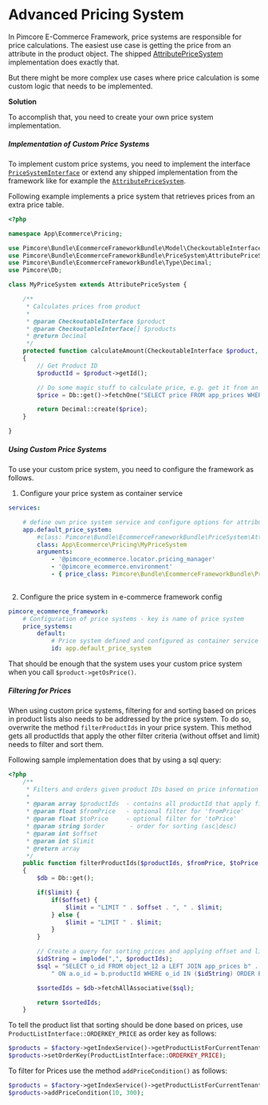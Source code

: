 # Advanced Pricing System

In Pimcore E-Commerce Framework, price systems are responsible for price calculations. The easiest use case is getting
the price from an attribute in the product object. The shipped 
[AttributePriceSystem](https://github.com/pimcore/pimcore/blob/11.x/bundles/EcommerceFrameworkBundle/PriceSystem/AttributePriceSystem.php) 
implementation does exactly that. 

But there might be more complex use cases where price calculation is some custom logic that needs to be implemented. 

**Solution**

To accomplish that, you need to create your own price system implementation. 
 
##### Implementation of Custom Price Systems

To implement custom price systems, you need to implement the interface 
[`PriceSystemInterface`](https://github.com/pimcore/pimcore/blob/11.x/bundles/EcommerceFrameworkBundle/PriceSystem/PriceSystemInterface.php) 
or extend any shipped implementation from the framework like for example the 
[`AttributePriceSystem`](https://github.com/pimcore/pimcore/blob/11.x/bundles/EcommerceFrameworkBundle/PriceSystem/AttributePriceSystem.php). 


Following example implements a price system that retrieves prices from an extra price table. 

```php
<?php

namespace App\Ecommerce\Pricing;

use Pimcore\Bundle\EcommerceFrameworkBundle\Model\CheckoutableInterface;
use Pimcore\Bundle\EcommerceFrameworkBundle\PriceSystem\AttributePriceSystem;
use Pimcore\Bundle\EcommerceFrameworkBundle\Type\Decimal;
use Pimcore\Db;

class MyPriceSystem extends AttributePriceSystem {

    /**
     * Calculates prices from product
     *
     * @param CheckoutableInterface $product
     * @param CheckoutableInterface[] $products
     * @return Decimal
     */
    protected function calculateAmount(CheckoutableInterface $product, $products): Decimal
    {
        // Get Product ID
        $productId = $product->getId();

        // Do some magic stuff to calculate price, e.g. get it from an extra price table, or price service, etc.
        $price = Db::get()->fetchOne("SELECT price FROM app_prices WHERE productId = ?", [$productId]);

        return Decimal::create($price);
    }

}

```


##### Using Custom Price Systems

To use your custom price system, you need to configure the framework as follows. 

1) Configure your price system as container service
```yml
services:

    # define own price system service and configure options for attribute name and price object class
    app.default_price_system:
        #class: Pimcore\Bundle\EcommerceFrameworkBundle\PriceSystem\AttributePriceSystem
        class: App\Ecommerce\Pricing\MyPriceSystem
        arguments:
            - '@pimcore_ecommerce.locator.pricing_manager'
            - '@pimcore_ecommerce.environment'
            - { price_class: Pimcore\Bundle\EcommerceFrameworkBundle\PriceSystem\Price }
            
```


2) Configure the price system in e-commerce framework config
```yml
pimcore_ecommerce_framework:
    # Configuration of price systems - key is name of price system
    price_systems:
        default:
            # Price system defined and configured as container service
            id: app.default_price_system
```


That should be enough that the system uses your custom price system when you call `$product->getOsPrice()`. 


##### Filtering for Prices

When using custom price systems, filtering for and sorting based on prices in product lists also needs to be addressed 
by the price system. To do so, overwrite the method `filterProductIds` in your price system. This method gets all 
productIds that apply the other filter criteria (without offset and limit) needs to filter and sort them. 
 
Following sample implementation does that by using a sql query:
 
```php
<?php
    /**
     * Filters and orders given product IDs based on price information
     *
     * @param array $productIds  - contains all productId that apply filter criteria without limit & offset
     * @param float $fromPrice   - optional filter for 'fromPrice'
     * @param float $toPrice     - optional filter for 'toPrice'
     * @param string $order       - order for sorting (asc|desc)
     * @param int $offset
     * @param int $limit
     * @return array
     */
    public function filterProductIds($productIds, $fromPrice, $toPrice, $order, $offset, $limit)
    {
        $db = Db::get();

        if($limit) {
            if($offset) {
                $limit = "LIMIT " . $offset . ", " . $limit;
            } else {
                $limit = "LIMIT " . $limit;
            }
        }

        // Create a query for sorting prices and applying offset and limit
        $idString = implode(",", $productIds);
        $sql = "SELECT o_id FROM object_12 a LEFT JOIN app_prices b" .
            " ON a.o_id = b.productId WHERE o_id IN ($idString) ORDER BY ISNULL(b.price), b.price $order, o_id $limit;";

        $sortedIds = $db->fetchAllAssociative($sql);

        return $sortedIds;
    }

```

To tell the product list that sorting should be done based on prices, use `ProductListInterface::ORDERKEY_PRICE` as order key 
as follows: 
```php
$products = $factory->getIndexService()->getProductListForCurrentTenant();
$products->setOrderKey(ProductListInterface::ORDERKEY_PRICE);
```

To filter for Prices use the method `addPriceCondition()` as follows: 
```php
$products = $factory->getIndexService()->getProductListForCurrentTenant();
$products->addPriceCondition(10, 300);
```

